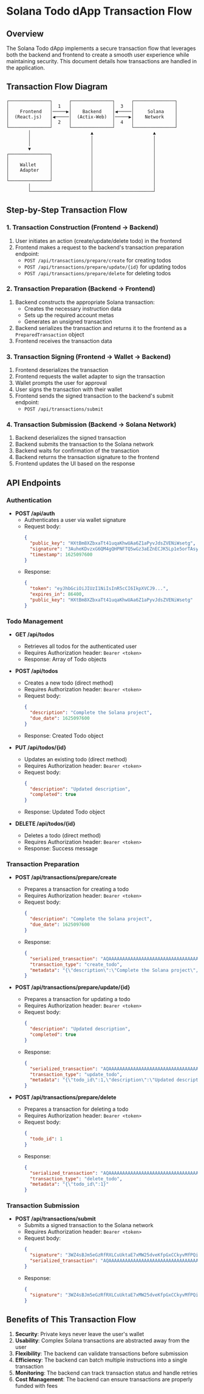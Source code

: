 # Solana Todo dApp Transaction Flow

## Overview

The Solana Todo dApp implements a secure transaction flow that leverages both the backend and frontend to create a smooth user experience while maintaining security. This document details how transactions are handled in the application.

## Transaction Flow Diagram

```
┌───────────────┐      ┌───────────────┐      ┌───────────────┐
│               │  1   │               │  3   │               │
│    Frontend   │─────▶│    Backend    │◀─────│     Solana    │
│  (React.js)   │◀─────│  (Actix-Web)  │─────▶│    Network    │
│               │  2   │               │  4   │               │
└───────────────┘      └───────────────┘      └───────────────┘
        │                      ▲                      ▲
        │                      │                      │
        │                      │                      │
        ▼                      │                      │
┌───────────────┐              │                      │
│               │              │                      │
│    Wallet     │              │                      │
│    Adapter    │              │                      │
│               │              │                      │
└───────────────┘              │                      │
        │                      │                      │
        └──────────────────────┴──────────────────────┘
```

## Step-by-Step Transaction Flow

### 1. Transaction Construction (Frontend → Backend)

1. User initiates an action (create/update/delete todo) in the frontend
2. Frontend makes a request to the backend's transaction preparation endpoint:
   - `POST /api/transactions/prepare/create` for creating todos
   - `POST /api/transactions/prepare/update/{id}` for updating todos 
   - `POST /api/transactions/prepare/delete` for deleting todos

### 2. Transaction Preparation (Backend → Frontend)

1. Backend constructs the appropriate Solana transaction:
   - Creates the necessary instruction data
   - Sets up the required account metas
   - Generates an unsigned transaction
2. Backend serializes the transaction and returns it to the frontend as a `PreparedTransaction` object
3. Frontend receives the transaction data

### 3. Transaction Signing (Frontend → Wallet → Backend)

1. Frontend deserializes the transaction
2. Frontend requests the wallet adapter to sign the transaction
3. Wallet prompts the user for approval
4. User signs the transaction with their wallet
5. Frontend sends the signed transaction to the backend's submit endpoint:
   - `POST /api/transactions/submit`

### 4. Transaction Submission (Backend → Solana Network)

1. Backend deserializes the signed transaction
2. Backend submits the transaction to the Solana network
3. Backend waits for confirmation of the transaction
4. Backend returns the transaction signature to the frontend
5. Frontend updates the UI based on the response

## API Endpoints

### Authentication

- **POST /api/auth**
  - Authenticates a user via wallet signature
  - Request body:
    ```json
    {
      "public_key": "HXtBm8XZbxaTt41uqaKhwUAa6Z1aPyvJdsZVENiWsetg",
      "signature": "3AuheKDvzxG6QM4gQHPNFTQ5wGz3aEZnECJK5Lp1e5orTAsyUNZKrGZq25e3XPQZiLgVj7LNzjwERFvxdL4Zx54M",
      "timestamp": 1625097600
    }
    ```
  - Response:
    ```json
    {
      "token": "eyJhbGciOiJIUzI1NiIsInR5cCI6IkpXVCJ9...",
      "expires_in": 86400,
      "public_key": "HXtBm8XZbxaTt41uqaKhwUAa6Z1aPyvJdsZVENiWsetg"
    }
    ```

### Todo Management

- **GET /api/todos**
  - Retrieves all todos for the authenticated user
  - Requires Authorization header: `Bearer <token>`
  - Response: Array of Todo objects

- **POST /api/todos**
  - Creates a new todo (direct method)
  - Requires Authorization header: `Bearer <token>`
  - Request body:
    ```json
    {
      "description": "Complete the Solana project",
      "due_date": 1625097600
    }
    ```
  - Response: Created Todo object

- **PUT /api/todos/{id}**
  - Updates an existing todo (direct method)
  - Requires Authorization header: `Bearer <token>`
  - Request body:
    ```json
    {
      "description": "Updated description",
      "completed": true
    }
    ```
  - Response: Updated Todo object

- **DELETE /api/todos/{id}**
  - Deletes a todo (direct method)
  - Requires Authorization header: `Bearer <token>`
  - Response: Success message

### Transaction Preparation

- **POST /api/transactions/prepare/create**
  - Prepares a transaction for creating a todo
  - Requires Authorization header: `Bearer <token>`
  - Request body:
    ```json
    {
      "description": "Complete the Solana project",
      "due_date": 1625097600
    }
    ```
  - Response:
    ```json
    {
      "serialized_transaction": "AQAAAAAAAAAAAAAAAAAAAAAAAAAAAAAAAAAAAAAAAAAAAAAAAAAAAAAAAAAAAAAAAAAAAAAAAAAAAAAAAAAAAAABAAEDyjtJ6Jf8zd9P...",
      "transaction_type": "create_todo",
      "metadata": "{\"description\":\"Complete the Solana project\",\"due_date\":1625097600}"
    }
    ```

- **POST /api/transactions/prepare/update/{id}**
  - Prepares a transaction for updating a todo
  - Requires Authorization header: `Bearer <token>`
  - Request body:
    ```json
    {
      "description": "Updated description",
      "completed": true
    }
    ```
  - Response:
    ```json
    {
      "serialized_transaction": "AQAAAAAAAAAAAAAAAAAAAAAAAAAAAAAAAAAAAAAAAAAAAAAAAAAAAAAAAAAAAAAAAAAAAAAAAAAAAAAAAAAAAAABAAEDyjtJ6Jf8zd9P...",
      "transaction_type": "update_todo",
      "metadata": "{\"todo_id\":1,\"description\":\"Updated description\",\"completed\":true}"
    }
    ```

- **POST /api/transactions/prepare/delete**
  - Prepares a transaction for deleting a todo
  - Requires Authorization header: `Bearer <token>`
  - Request body:
    ```json
    {
      "todo_id": 1
    }
    ```
  - Response:
    ```json
    {
      "serialized_transaction": "AQAAAAAAAAAAAAAAAAAAAAAAAAAAAAAAAAAAAAAAAAAAAAAAAAAAAAAAAAAAAAAAAAAAAAAAAAAAAAAAAAAAAAABAAEDyjtJ6Jf8zd9P...",
      "transaction_type": "delete_todo",
      "metadata": "{\"todo_id\":1}"
    }
    ```

### Transaction Submission

- **POST /api/transactions/submit**
  - Submits a signed transaction to the Solana network
  - Requires Authorization header: `Bearer <token>`
  - Request body:
    ```json
    {
      "signature": "3WZ4sBJm5eGzRfRXLCuUktaE7xMW25dveKfpGxCCkyvMfPQiJKgf1nuFCvhKTQUCHYKGEE6KuQnUijBTKMhNcWd7",
      "serialized_transaction": "AQAAAAAAAAAAAAAAAAAAAAAAAAAAAAAAAAAAAAAAAAAAAAAAAAAAAAAAAAAAAAAAAAAAAAAAAAAAAAAAAAAAAAABAAEDyjtJ6Jf8zd9P..."
    }
    ```
  - Response:
    ```json
    {
      "signature": "3WZ4sBJm5eGzRfRXLCuUktaE7xMW25dveKfpGxCCkyvMfPQiJKgf1nuFCvhKTQUCHYKGEE6KuQnUijBTKMhNcWd7"
    }
    ```

## Benefits of This Transaction Flow

1. **Security**: Private keys never leave the user's wallet
2. **Usability**: Complex Solana transactions are abstracted away from the user
3. **Flexibility**: The backend can validate transactions before submission
4. **Efficiency**: The backend can batch multiple instructions into a single transaction
5. **Monitoring**: The backend can track transaction status and handle retries
6. **Cost Management**: The backend can ensure transactions are properly funded with fees 